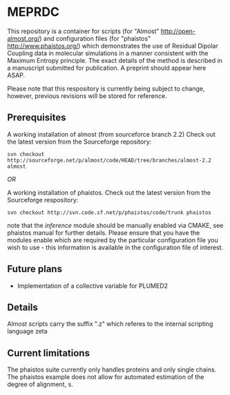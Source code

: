 # MEPRDC
This repository is a container for scripts (for "Almost" http://open-almost.org/) and configuration files (for "phaistos" http://www.phaistos.org/) which demonstrates the use of Residual Dipolar Coupling data in molecular simulations in a manner consistent with the Maximum Entropy principle. The exact details of the method is described in a manuscript submitted for publication. A preprint should appear here ASAP. 

Please note that this respository is currently being subject to change, however, previous revisions will be stored for reference.

## Prerequisites  
A working installation of almost (from sourceforce branch 2.2)
Check out the latest version from the Sourceforge repository:
```
svn checkout http://sourceforge.net/p/almost/code/HEAD/tree/branches/almost-2.2 almost
```

_OR_

A working installation of phaistos. Check out the latest version from the Sourceforge respository:
```
svn checkout http://svn.code.sf.net/p/phaistos/code/trunk phaistos
```
note that the _inference_ module should be manually enabled via CMAKE, see phaistos manual for further details.
Please ensure that you have the modules enable which are required by the particular configuration file you wish to use - this information is available in the configuration file of interest. 

## Future plans
- Implementation of a collective variable for PLUMED2

## Details 
Almost scripts carry the suffix ".z" which referes to the internal scripting language zeta

 

## Current limitations 

The phaistos suite currently only handles proteins and only single chains. The phaistos example does not allow for automated estimation of the degree of alignment, s.



